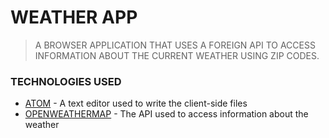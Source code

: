 # WEATHER APP
> A BROWSER APPLICATION THAT USES A FOREIGN API TO ACCESS INFORMATION ABOUT THE CURRENT WEATHER USING ZIP CODES.

### TECHNOLOGIES USED
* [ATOM](https://atom.io) - A text editor used to write the client-side files
* [OPENWEATHERMAP](https://openweathermap.org/api) - The API used to access information about the weather



